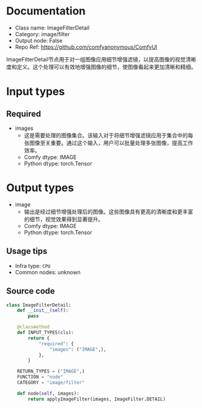 
# Documentation
- Class name: ImageFilterDetail
- Category: image/filter
- Output node: False
- Repo Ref: https://github.com/comfyanonymous/ComfyUI

ImageFilterDetail节点用于对一组图像应用细节增强滤镜，以提高图像的视觉清晰度和定义。这个处理可以有效地增强图像的细节，使图像看起来更加清晰和精细。

# Input types
## Required
- images
    - 这是需要处理的图像集合。该输入对于将细节增强滤镜应用于集合中的每张图像至关重要。通过这个输入，用户可以批量处理多张图像，提高工作效率。
    - Comfy dtype: IMAGE
    - Python dtype: torch.Tensor

# Output types
- image
    - 输出是经过细节增强处理后的图像。这些图像具有更高的清晰度和更丰富的细节，视觉效果得到显著提升。
    - Comfy dtype: IMAGE
    - Python dtype: torch.Tensor


## Usage tips
- Infra type: `CPU`
- Common nodes: unknown


## Source code
```python
class ImageFilterDetail:
    def __init__(self):
        pass

    @classmethod
    def INPUT_TYPES(cls):
        return {
            "required": {
                "images": ("IMAGE",),
            },
        }

    RETURN_TYPES = ("IMAGE",)
    FUNCTION = "node"
    CATEGORY = "image/filter"

    def node(self, images):
        return applyImageFilter(images, ImageFilter.DETAIL)

```
